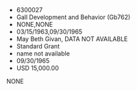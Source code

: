 * 6300027
* Gall Development and Behavior (Gb762)
* NONE,NONE
* 03/15/1963,09/30/1965
* May Beth Givan, DATA NOT AVAILABLE
* Standard Grant
* name not available
* 09/30/1965
* USD 15,000.00

NONE